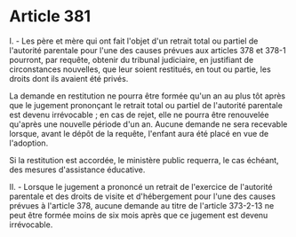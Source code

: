 # Article 381

I. - Les père et mère qui ont fait l'objet d'un retrait total ou partiel de l'autorité parentale pour l'une des causes prévues aux articles 378 et 378-1 pourront, par requête, obtenir du tribunal judiciaire, en justifiant de circonstances nouvelles, que leur soient restitués, en tout ou partie, les droits dont ils avaient été privés.

La demande en restitution ne pourra être formée qu'un an au plus tôt après que le jugement prononçant le retrait total ou partiel de l'autorité parentale est devenu irrévocable ; en cas de rejet, elle ne pourra être renouvelée qu'après une nouvelle période d'un an. Aucune demande ne sera recevable lorsque, avant le dépôt de la requête, l'enfant aura été placé en vue de l'adoption.

Si la restitution est accordée, le ministère public requerra, le cas échéant, des mesures d'assistance éducative.

II. - Lorsque le jugement a prononcé un retrait de l'exercice de l'autorité parentale et des droits de visite et d'hébergement pour l'une des causes prévues à l'article 378, aucune demande au titre de l'article 373-2-13 ne peut être formée moins de six mois après que ce jugement est devenu irrévocable.
